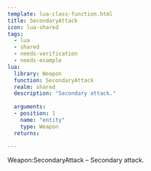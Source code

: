 ```yaml
---
template: lua-class-function.html
title: SecondaryAttack
icon: lua-shared
tags:
  - lua
  - shared
  - needs-verification
  - needs-example
lua:
  library: Weapon
  function: SecondaryAttack
  realm: shared
  description: "Secondary attack."
  
  arguments:
  - position: 1
    name: "entity"
    type: Weapon
  returns:
    
---
```


<div class="lua__search__keywords">
Weapon:SecondaryAttack &#x2013; Secondary attack.
</div>
